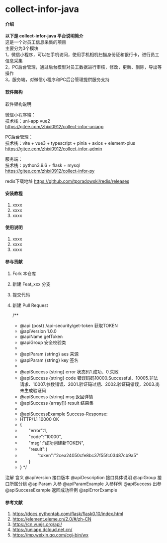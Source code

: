 # collect-infor-java

#### 介绍
**以下是 collect-infor-java 平台说明简介**  
    这是一个对员工信息采集的项目  
    主要分为3个模块  
1，微信小程序，可以在手机访问，使用手机相机扫描身份证和银行卡，进行员工信息采集  
2，PC后台管理，通过后台模型对员工数据进行审核，修改，更新、删除，导出等操作  
3，服务端，对微信小程序和PC后台管理提供服务支持  


#### 软件架构
软件架构说明

微信小程序端：  
技术栈：uni-app vue2  
https://gitee.com/zhixi0912/collect-infor-uniapp

PC后台管理：  
技术栈：vite + vue3 + typescript + pinia + axios + element-plus  
https://gitee.com/zhixi0912/collect-infor-admin

服务端：  
技术栈：python3.9.6 + flask + mysql  
https://gitee.com/zhixi0912/collect-infor-py

redis下载地址
https://github.com/tporadowski/redis/releases

#### 安装教程

1.  xxxx
2.  xxxx
3.  xxxx

#### 使用说明

1.  xxxx
2.  xxxx
3.  xxxx

#### 参与贡献

1.  Fork 本仓库
2.  新建 Feat_xxx 分支
3.  提交代码
4.  新建 Pull Request

    /**
     * @api {post} /api-security/get-token 获取TOKEN
     * @apiVersion 1.0.0
     * @apiName getToken
     * @apiGroup 安全校验类
     *
     * @apiParam {string} aes 来源
     * @apiParam {string} key 签名
     *
     * @apiSuccess {string} error 状态码1.成功、0.失败
     * @apiSuccess {string} code 错误码码10000.Successful、10005.非法请求、10007.参数错误、2001.验证码过期、2002.验证码错误，2003.尚未生成验证码
     * @apiSuccess {string} msg 返回详情
     * @apiSuccess {array[]} result 结果集
     *
     * @apiSuccessExample Success-Response:
     * HTTP/1.1 10000 OK
     * {
     * 　　"error":1,
     * 　　"code":"10000",
     * 　　"msg":"成功创建新TOKEN",
     * 　　"result":{
     * 　　　　"token":"2cea24050cfe8bc37f55fc03487cb9a5"
     * 　　}
     * }
     */

注解	含义
@apiVersion	接口版本
@apiDescription	接口具体说明
@apiGroup	接口所属分组
@apiParam	入参
@apiParamExample	入参样例
@apiSuccess	出参
@apiSuccessExample	返回成功样例
@apiErrorExample	


#### 参考文献

1.  https://docs.pythontab.com/flask/flask0.10/index.html
2.  https://element.eleme.cn/2.0/#/zh-CN
3.  https://cn.vuejs.org/api/
4.  https://uniapp.dcloud.net.cn/
5.  https://mp.weixin.qq.com/cgi-bin/wx
